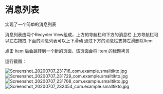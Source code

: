 # 消息列表

实现了一个简单的消息列表

消息列表由两个Recyvler View组成，上方的导航栏和下方的消息栏
上方导航栏可以左右拖拽
下面的消息列表可以上下滑动
通过下方的消息栏支持左滑删除Item

点击 Item 后会跳转到一个新的页面，该页面会将 Item 的标题拷贝

运行截图：

![Screenshot_20200707_231716_com.example.smalltikto.jpg](https://i.loli.net/2020/07/07/ejsyTFC6IHlX1Rc.jpg)
![Screenshot_20200707_231729_com.example.smalltikto.jpg](https://i.loli.net/2020/07/07/Cq4hLxZHecBE91n.jpg)
![Screenshot_20200707_231708_com.example.smalltikto.jpg](https://i.loli.net/2020/07/07/FIOXzWpCj7MBNQc.jpg)
![Screenshot_20200707_232454_com.example.smalltikto.jpg](https://i.loli.net/2020/07/07/ylWxgu93MB26vPs.jpg)
